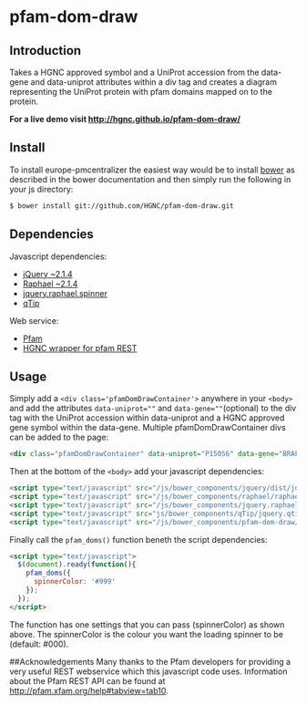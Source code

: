 # pfam-dom-draw

## Introduction
Takes a HGNC approved symbol and a UniProt accession from the data-gene and data-uniprot attributes within a div tag and creates a diagram representing the UniProt protein with pfam domains mapped on to the protein.

**For a live demo visit http://hgnc.github.io/pfam-dom-draw/**

## Install
To install europe-pmcentralizer the easiest way would be to install [bower](http://bower.io) as described in the bower documentation and then simply run the following in your js directory:
```sh
$ bower install git://github.com/HGNC/pfam-dom-draw.git
```
## Dependencies
Javascript dependencies:
- [jQuery ~2.1.4](https://github.com/jquery/jquery)
- [Raphael ~2.1.4](https://github.com/DmitryBaranovskiy/raphael)
- [jquery.raphael.spinner](https://github.com/hunterae/jquery.raphael.spinner)
- [qTip](https://github.com/taballa/qTip)

Web service:
- [Pfam](http://pfam.xfam.org/help#tabview=tab10)
- [HGNC wrapper for pfam REST](http://www.genenames.org/cgi-bin/ajax/pfam_dom_ajax?up=P60709)

## Usage
Simply add a `<div class='pfamDomDrawContainer'>` anywhere in your `<body>` and add the attributes `data-uniprot=""` and `data-gene=""`(optional) to the div tag with the UniProt accession within data-uniprot and a HGNC approved gene symbol within the data-gene. Multiple pfamDomDrawContainer divs can be added to the page:
```html
<div class="pfamDomDrawContainer" data-uniprot="P15056" data-gene="BRAF"></div>
```
Then at the bottom of the `<body>` add your javascript dependencies:
```html
<script type="text/javascript" src="/js/bower_components/jquery/dist/jquery.min.js"></script>
<script type="text/javascript" src="/js/bower_components/raphael/raphael-min.js"></script>
<script type="text/javascript" src="/js/bower_components/jquery.raphael.spinner/jquery.raphael.spinner.js"></script>
<script type="text/javascript" src="js/bower_components/qTip/jquery.qtip.min.js"></script>
<script type="text/javascript" src="/js/bower_components/pfam-dom-draw/pfam-dom-draw.js"></script>
```
Finally call the `pfam_doms()` function beneth the script dependencies:
```html
<script type="text/javascript">
  $(document).ready(function(){
    pfam_doms({
      spinnerColor: '#999'
    });
  });
</script>
```
The function has one settings that you can pass (spinnerColor) as shown above. The spinnerColor is the colour you want the loading spinner to be (default: #000).

##Acknowledgements
Many thanks to the Pfam developers for providing a very useful REST webservice which this javascript code uses.
Information about the Pfam REST API can be found at http://pfam.xfam.org/help#tabview=tab10.
